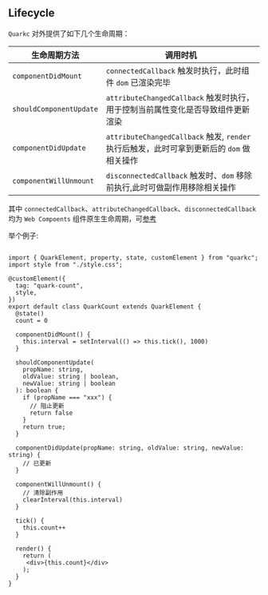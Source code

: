 ## Lifecycle
`Quarkc` 对外提供了如下几个生命周期：

| 生命周期方法               | 调用时机            |
| ------------------ | ---------------- |
| `componentDidMount`              | `connectedCallback` 触发时执行，此时组件 `dom` 已渲染完毕         |
| `shouldComponentUpdate`            | `attributeChangedCallback` 触发时执行，用于控制当前属性变化是否导致组件更新渲染         |
| `componentDidUpdate`         | `attributeChangedCallback` 触发, `render` 执行后触发，此时可拿到更新后的 `dom` 做相关操作         |
| `componentWillUnmount`         | `disconnectedCallback` 触发时、`dom` 移除前执行,此时可做副作用移除相关操作     |

其中 `connectedCallback`、`attributeChangedCallback`、`disconnectedCallback` 均为 `Web Compoents` 组件原生生命周期，可[参考](https://developer.mozilla.org/en-US/docs/Web/Web_Components/Using_custom_elements#using_the_lifecycle_callbacks)

举个例子:

```tsx

import { QuarkElement, property, state, customElement } from "quarkc";
import style from "./style.css";

@customElement({
  tag: "quark-count",
  style,
})
export default class QuarkCount extends QuarkElement {
  @state()
  count = 0

  componentDidMount() {
    this.interval = setInterval(() => this.tick(), 1000)
  }

  shouldComponentUpdate(
    propName: string,
    oldValue: string | boolean,
    newValue: string | boolean
  ): boolean {
    if (propName === "xxx") {
      // 阻止更新
      return false
    }
    return true;
  }

  componentDidUpdate(propName: string, oldValue: string, newValue: string) {
    // 已更新
  }

  componentWillUnmount() {
    // 清除副作用
    clearInterval(this.interval)
  }

  tick() {
    this.count++
  }

  render() {
    return (
     <div>{this.count}</div>
    );
  }
}

```